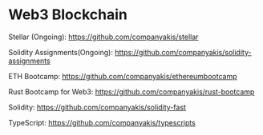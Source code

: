 # Web3 Blockchain

Stellar (Ongoing):
https://github.com/companyakis/stellar

Solidity Assignments(Ongoing):
https://github.com/companyakis/solidity-assignments

ETH Bootcamp:
https://github.com/companyakis/ethereumbootcamp

Rust Bootcamp for Web3:
https://github.com/companyakis/rust-bootcamp

Solidity:
https://github.com/companyakis/solidity-fast

TypeScript:
https://github.com/companyakis/typescripts




